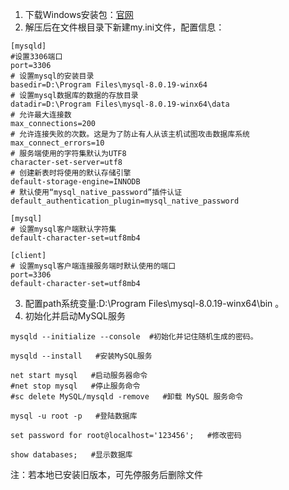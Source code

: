 1. 下载Windows安装包：[官网](https://dev.mysql.com/downloads/mysql/)
2. 解压后在文件根目录下新建my.ini文件，配置信息：

```
[mysqld]
#设置3306端口
port=3306
# 设置mysql的安装目录
basedir=D:\Program Files\mysql-8.0.19-winx64
# 设置mysql数据库的数据的存放目录
datadir=D:\Program Files\mysql-8.0.19-winx64\data
# 允许最大连接数
max_connections=200
# 允许连接失败的次数。这是为了防止有人从该主机试图攻击数据库系统
max_connect_errors=10
# 服务端使用的字符集默认为UTF8
character-set-server=utf8
# 创建新表时将使用的默认存储引擎
default-storage-engine=INNODB
# 默认使用“mysql_native_password”插件认证
default_authentication_plugin=mysql_native_password

[mysql]
# 设置mysql客户端默认字符集
default-character-set=utf8mb4

[client]
# 设置mysql客户端连接服务端时默认使用的端口
port=3306
default-character-set=utf8mb4
```

3. 配置path系统变量:D:\Program Files\mysql-8.0.19-winx64\bin 。
4. 初始化并启动MySQL服务

```
mysqld --initialize --console  #初始化并记住随机生成的密码。

mysqld --install   #安装MySQL服务

net start mysql   #启动服务器命令
#net stop mysql   #停止服务命令  
#sc delete MySQL/mysqld -remove   #卸载 MySQL 服务命令

mysql -u root -p   #登陆数据库 

set password for root@localhost='123456';   #修改密码

show databases;   #显示数据库
```

注：若本地已安装旧版本，可先停服务后删除文件